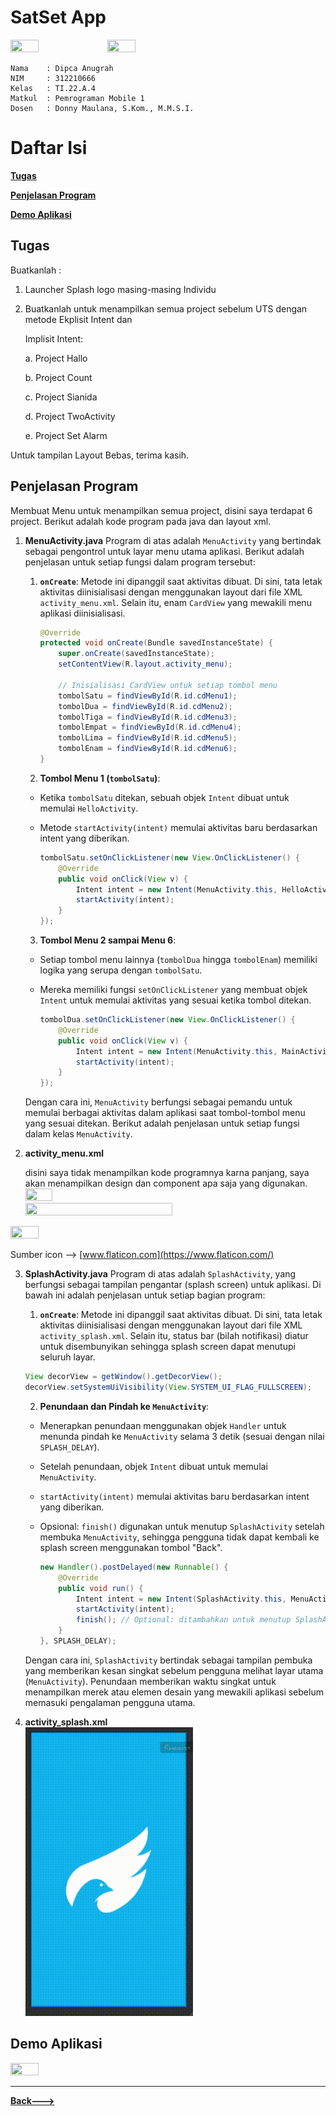 # **SatSet App**

<img src="https://github.com/dipca0895/SatSet_App/blob/main/img/satset.png" width=30% height=30%> <img src="https://github.com/dipca0895/SatSet_App/blob/main/img/satset2.png" width=30% height=30%> 


```
Nama    : Dipca Anugrah
NIM     : 312210666
Kelas   : TI.22.A.4
Matkul  : Pemrograman Mobile 1
Dosen   : Donny Maulana, S.Kom., M.M.S.I.
```
# **Daftar Isi**
**[Tugas](#tugas)**

**[Penjelasan Program](#penjelasan-program)**

**[Demo Aplikasi](#demo-aplikasi)**

## **Tugas**
Buatkanlah :

1. Launcher Splash logo masing-masing Individu 

2. Buatkanlah untuk menampilkan semua project sebelum UTS dengan metode Ekplisit Intent dan

     Implisit Intent:

    a. Project Hallo

    b. Project Count

    c. Project Sianida

    d. Project TwoActivity

    e. Project Set Alarm

Untuk tampilan Layout Bebas, terima kasih.

## **Penjelasan Program**
Membuat Menu untuk menampilkan semua project, disini saya terdapat 6 project. Berikut adalah kode program pada java dan layout xml.

1. **MenuActivity.java**
Program di atas adalah `MenuActivity` yang bertindak sebagai pengontrol untuk layar menu utama aplikasi. Berikut adalah penjelasan untuk setiap fungsi dalam program tersebut:

    1. **`onCreate`**: Metode ini dipanggil saat aktivitas  dibuat. Di sini, tata letak aktivitas diinisialisasi dengan menggunakan layout dari file XML `activity_menu.xml`. Selain itu, enam `CardView` yang mewakili menu aplikasi diinisialisasi.

        ```java
        @Override
        protected void onCreate(Bundle savedInstanceState) {
            super.onCreate(savedInstanceState);
            setContentView(R.layout.activity_menu);

            // Inisialisasi CardView untuk setiap tombol menu
            tombolSatu = findViewById(R.id.cdMenu1);
            tombolDua = findViewById(R.id.cdMenu2);
            tombolTiga = findViewById(R.id.cdMenu3);
            tombolEmpat = findViewById(R.id.cdMenu4);
            tombolLima = findViewById(R.id.cdMenu5);
            tombolEnam = findViewById(R.id.cdMenu6);
        }
        ```

    2. **Tombol Menu 1 (`tombolSatu`)**:
    - Ketika `tombolSatu` ditekan, sebuah objek `Intent` dibuat untuk memulai `HelloActivity`.
    - Metode `startActivity(intent)` memulai aktivitas baru berdasarkan intent yang diberikan.

        ```java
        tombolSatu.setOnClickListener(new View.OnClickListener() {
            @Override
            public void onClick(View v) {
                Intent intent = new Intent(MenuActivity.this, HelloActivity.class);
                startActivity(intent);
            }
        });
        ```

    3. **Tombol Menu 2 sampai Menu 6**:
    - Setiap tombol menu lainnya (`tombolDua` hingga `tombolEnam`) memiliki logika yang serupa dengan `tombolSatu`.
    - Mereka memiliki fungsi `setOnClickListener` yang membuat objek `Intent` untuk memulai aktivitas yang sesuai ketika tombol ditekan.

        ```java
        tombolDua.setOnClickListener(new View.OnClickListener() {
            @Override
            public void onClick(View v) {
                Intent intent = new Intent(MenuActivity.this, MainActivity.class);
                startActivity(intent);
            }
        });
        ```

    Dengan cara ini, `MenuActivity` berfungsi sebagai pemandu untuk memulai berbagai aktivitas dalam aplikasi saat tombol-tombol menu yang sesuai ditekan.
    Berikut adalah penjelasan untuk setiap fungsi dalam kelas `MenuActivity`.

2. **activity_menu.xml**

    disini saya tidak menampilkan kode programnya karna panjang, saya akan menampilkan design dan component apa saja yang digunakan.
<img src="https://github.com/dipca0895/SatSet_App/blob/main/img/component1.png" width=30% height=30%> <img src="https://github.com/dipca0895/SatSet_App/blob/main/img/design.png" width=70% height=70% align-item=right> 

<img src="https://github.com/dipca0895/SatSet_App/blob/main/img/component2.png" width=30% height=30%>  

Sumber icon -->
[www.flaticon.com](https://www.flaticon.com/)

3. **SplashActivity.java**
Program di atas adalah `SplashActivity`, yang berfungsi sebagai tampilan pengantar (splash screen) untuk aplikasi. Di bawah ini adalah penjelasan untuk setiap bagian program:

    1. **`onCreate`**: Metode ini dipanggil saat aktivitas dibuat. Di sini, tata letak aktivitas diinisialisasi dengan menggunakan layout dari file XML `activity_splash.xml`. Selain itu, status bar (bilah notifikasi) diatur untuk disembunyikan sehingga splash screen dapat menutupi seluruh layar.

    ```java
    View decorView = getWindow().getDecorView();
    decorView.setSystemUiVisibility(View.SYSTEM_UI_FLAG_FULLSCREEN);
    ```

    2. **Penundaan dan Pindah ke `MenuActivity`**:
    - Menerapkan penundaan menggunakan objek `Handler` untuk menunda pindah ke `MenuActivity` selama 3 detik (sesuai dengan nilai `SPLASH_DELAY`).
    - Setelah penundaan, objek `Intent` dibuat untuk memulai `MenuActivity`.
    - `startActivity(intent)` memulai aktivitas baru berdasarkan intent yang diberikan.
    - Opsional: `finish()` digunakan untuk menutup `SplashActivity` setelah membuka `MenuActivity`, sehingga pengguna tidak dapat kembali ke splash screen menggunakan tombol "Back".

        ```java
        new Handler().postDelayed(new Runnable() {
            @Override
            public void run() {
                Intent intent = new Intent(SplashActivity.this, MenuActivity.class);
                startActivity(intent);
                finish(); // Optional: ditambahkan untuk menutup SplashActivity setelah membuka MenuActivity
            }
        }, SPLASH_DELAY);
        ```

    Dengan cara ini, `SplashActivity` bertindak sebagai tampilan pembuka yang memberikan kesan singkat sebelum pengguna melihat layar utama (`MenuActivity`). Penundaan memberikan waktu singkat untuk menampilkan merek atau elemen desain yang mewakili aplikasi sebelum memasuki pengalaman pengguna utama.


4. **activity_splash.xml**              
![img](img/splash_screen.gif)

## **Demo Aplikasi**

<img src="https://github.com/dipca0895/SatSet_App/blob/main/img/video-satset.gif" width=30% height=30%>

<hr>

**[Back--->](#satset-app)**